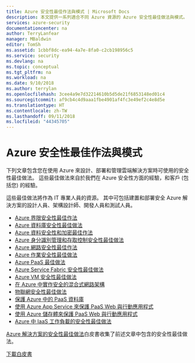 ```yaml
---
title: Azure 安全性最佳作法與模式 | Microsoft Docs
description: 本文提供一系列適合不同 Azure 資源的 Azure 安全性最佳做法與模式。
services: azure-security
documentationcenter: na
author: TerryLanfear
manager: MBaldwin
editor: TomSh
ms.assetid: 1cbbf8dc-ea94-4a7e-8fa0-c2cb198956c5
ms.service: security
ms.devlang: na
ms.topic: conceptual
ms.tgt_pltfrm: na
ms.workload: na
ms.date: 9/10/2018
ms.author: terrylan
ms.openlocfilehash: 3cee4a9e7d32214610b5d5de21f6853148ed01c4
ms.sourcegitcommit: af9cb4c4d9aaa1fbe4901af4fc3e49ef2c4e8d5e
ms.translationtype: HT
ms.contentlocale: zh-TW
ms.lasthandoff: 09/11/2018
ms.locfileid: "44345705"
---
```

# <a name="azure-security-best-practices-and-patterns"></a>Azure 安全性最佳作法與模式

下列文章包含您在使用 Azure 來設計、部署和管理雲端解決方案時可使用的安全性最佳做法。 這些最佳做法來自於我們在 Azure 安全性方面的經驗，和客戶 (包括您) 的經驗。

這些最佳做法將作為 IT 專業人員的資源。 其中可包括建置和部署安全 Azure 解決方案的設計人員、架構設計師、開發人員和測試人員。

* [Azure 界限安全性最佳作法](../best-practices-network-security.md)
* [Azure 資料庫安全性最佳做法](azure-database-security-best-practices.md)
* [Azure 資料安全性和加密最佳作法](azure-security-data-encryption-best-practices.md)
* [Azure 身分識別管理和存取控制安全性最佳做法](azure-security-identity-management-best-practices.md)
* [Azure 網路安全性最佳作法](azure-security-network-security-best-practices.md)
* [Azure 作業安全性最佳做法](azure-operational-security-best-practices.md)
* [Azure PaaS 最佳做法](security-paas-deployments.md)
* [Azure Service Fabric 安全性最佳做法](azure-service-fabric-security-best-practices.md)
* [Azure VM 安全性最佳做法](azure-security-best-practices-vms.md)
* [在 Azure 中實作安全的混合式網路架構](../guidance/guidance-iaas-ra-secure-vnet-hybrid.md)
* [物聯網安全性最佳做法](azure-security-iot-best-practices.md)
* [保護 Azure 中的 PaaS 資料庫](security-paas-applications-using-sql.md)
* [使用 Azure App Service 來保護 PaaS Web 與行動應用程式](security-paas-applications-using-app-services.md)
* [使用 Azure 儲存體來保護 PaaS Web 與行動應用程式](security-paas-applications-using-storage.md)
* [Azure 中 IaaS 工作負載的安全性最佳做法](azure-security-iaas.md)

[Azure 解決方案的安全性最佳做法](https://azure.microsoft.com/resources/security-best-practices-for-azure-solutions)白皮書收集了前述文章中包含的安全性最佳做法。

[下載白皮書](https://azure.microsoft.com/mediahandler/files/resourcefiles/security-best-practices-for-azure-solutions/Azure%20Security%20Best%20Practices.pdf)
